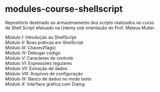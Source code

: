 # modules-course-shellscript
Repositório destinado ao armazenamento dos scripts realizados no curso de Shell Script efetuado na Udemy sob orientação do Prof. Mateus Muller.

*Módulo I:* Introdução ao ShellScript  
*Módulo II:* Boas práticas em ShelScript  
*Módulo III:* Chaves(flags)  
*Módulo IV:* Debugar código  
*Módulo V:* Caracteres de controle  
*Módulo VI:* Expressões regulares  
*Módulo VII:* Extração de dados  
*Módulo VIII:* Arquivos de configuração  
*Módulo IX:* Banco de dados no modo texto  
*Módulo X:* Interface gráfica com Dialog  
